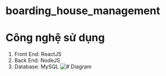 # boarding_house_management
# Công nghệ sử dụng
1. Front End: ReactJS
2. Back End: NodeJS
3. Database: MySQL
![# Diagram](URL_ảnh)
